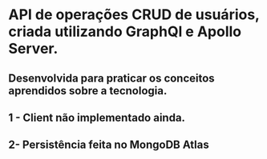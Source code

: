 # API de operações CRUD de usuários, criada utilizando GraphQl e Apollo Server.

## Desenvolvida para praticar os conceitos aprendidos sobre a tecnologia.

## 1 - Client não implementado ainda.

## 2- Persistência feita no MongoDB Atlas
